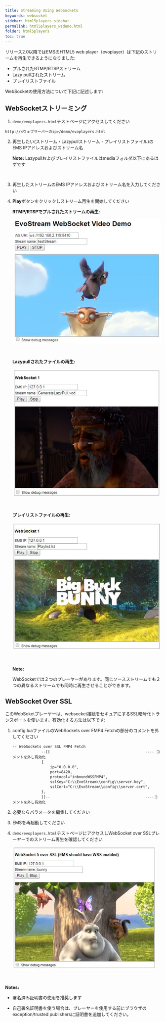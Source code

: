 ```yaml
---
title: Streaming Using WebSockets
keywords: websocket
sidebar: html5players_sidebar
permalink: html5players_wsdemo.html
folder: html5players
toc: true
---
```


リリース2.0以降ではEMSのHTML5 web player（evoplayer）は下記のストリームを再生できるようになりました:

- プルされたRTMP/RTSPストリーム
- Lazy pullされたストリーム
- プレイリストファイル

WebSocketの使用方法について下記に記述します:


## WebSocketストリーミング

1.  `demo/evoplayers.html`テストページにアクセスしてください

   ```
   http://<ウェブサーバーのip>/demo/evoplayers.html
   ```

2. 再生したい(ストリーム・Lazypullストリーム・プレイリストファイル)のEMS IPアドレスおよびストリーム名

   **Note:** Lazypullおよびプレイリストファイルはmediaフォルダ以下にあるはずです

   ​

3. 再生したストリームのEMS IPアドレスおよびストリーム名を入力してください

4. **Play**ボタンをクリックしストリーム再生を開始してください

   **RTMP/RTSPでプルされたストリームの再生:**

   ![](../../images/html5/websocket.JPG)

   ​

   **Lazypullされたファイルの再生:**

   ![](../../images/html5/play_ws_lazypull.jpg)

   ​

   **プレイリストファイルの再生:**

   ![](../../images/html5/play_ws_playlist.jpg)

   ​

   **Note:**

   WebSocketでは２つのプレーヤーがあります。同じソースストリームでも２つの異なるストリームでも同時に再生させることができます。



## WebSocket Over SSL

このWebSoketプレーヤーは、websocket接続をセキュアにするSSL暗号化トランスポートを使います。有効化する方法は以下です:

1. config.luaファイルのWebSockets over FMP4 Fetchの部分のコメントを外してください

   ```
   -- WebSockets over SSL FMP4 Fetch
   				--[[                                           ---- コメントを外し有効化
   				{
   					ip="0.0.0.0",
   					port=8420,
   					protocol="inboundWSSFMP4",
   					sslKey="C:\\EvoStream\\config\\server.key",
   					sslCert="C:\\EvoStream\\config\\server.cert",
   				},
   				]]--                                           ----コメントを外し有効化
   ```

2. 必要ならパラメータを編集してください

3. EMSを再起動してください

4. `demo/evoplayers.html`テストページにアクセスしWebSocket over SSLプレーヤーでのストリーム再生を確認してください

   ![](../../images/html5/play_wsssl.jpg)

   ​

**Notes:**

- 署名済み証明書の使用を推奨します

- 自己署名証明書を使う場合は、プレーヤーを使用する前にブラウザのexception/trusted publishersに証明書を追加してください。

  ​

